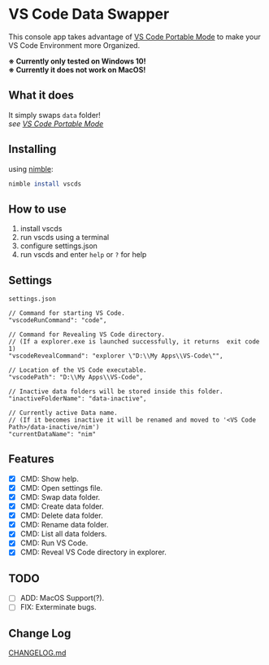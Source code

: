 # VS Code Data Swapper

This console app takes advantage of [VS Code Portable Mode](https://code.visualstudio.com/docs/editor/portable) to make your VS Code Environment more Organized.

**※ Currently only tested on Windows 10!**  
**※ Currently it does not work on MacOS!**

## What it does

It simply swaps `data` folder!  
_see [VS Code Portable Mode](https://code.visualstudio.com/docs/editor/portable)_

## Installing

using [nimble](https://github.com/nim-lang/nimble):

```nimble
nimble install vscds
```

## How to use

1. install vscds
1. run vscds using a terminal
1. configure settings.json
1. run vscds and enter `help` or `?` for help

## Settings

`settings.json`

```jsonc
// Command for starting VS Code.
"vscodeRunCommand": "code",

// Command for Revealing VS Code directory.
// (If a explorer.exe is launched successfully, it returns  exit code 1)
"vscodeRevealCommand": "explorer \"D:\\My Apps\\VS-Code\"",

// Location of the VS Code executable.
"vscodePath": "D:\\My Apps\\VS-Code",

// Inactive data folders will be stored inside this folder.
"inactiveFolderName": "data-inactive",

// Currently active Data name.
// (If it becomes inactive it will be renamed and moved to '<VS Code Path>/data-inactive/nim')
"currentDataName": "nim"
```

## Features
- [x] CMD: Show help.
- [x] CMD: Open settings file.
- [x] CMD: Swap data folder.
- [x] CMD: Create data folder.
- [x] CMD: Delete data folder.
- [x] CMD: Rename data folder.
- [x] CMD: List all data folders.
- [x] CMD: Run VS Code.
- [x] CMD: Reveal VS Code directory in explorer.

## TODO
- [ ] ADD: MacOS Support(?).
- [ ] FIX: Exterminate bugs.

## Change Log

[CHANGELOG.md](https://github.com/doongjohn/vscds/blob/master/CHANGELOG.md)